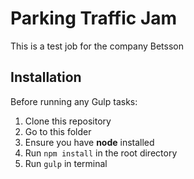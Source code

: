 # Parking Traffic Jam

This is a test job for the company Betsson

## Installation

Before running any Gulp tasks:

1. Clone this repository
2. Go to this folder
3. Ensure you have **node** installed
4. Run `npm install` in the root directory
5. Run `gulp` in terminal

